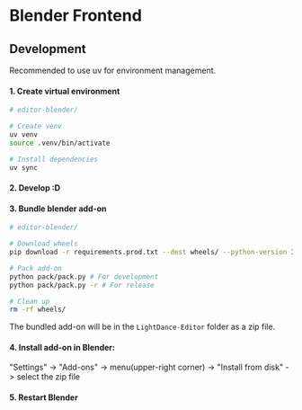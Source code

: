 # Blender Frontend

## Development

Recommended to use uv for environment management.

#### 1. Create virtual environment
```bash
# editor-blender/

# Create venv
uv venv
source .venv/bin/activate

# Install dependencies
uv sync
```

#### 2. Develop :D

#### 3. Bundle blender add-on
```bash
# editor-blender/

# Download wheels
pip download -r requirements.prod.txt --dest wheels/ --python-version 311 --only-binary=:all:

# Pack add-on
python pack/pack.py # For development
python pack/pack.py -r # For release

# Clean up
rm -rf wheels/
```
The bundled add-on will be in the `LightDance-Editor` folder as a zip file.

#### 4. Install add-on in Blender:

"Settings" -> "Add-ons" -> menu(upper-right corner) -> "Install from disk" -> select the zip file

#### 5. Restart Blender